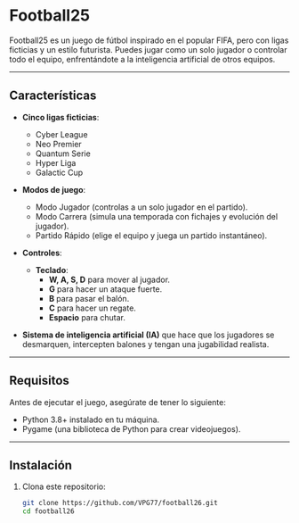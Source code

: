 # Football25

Football25 es un juego de fútbol inspirado en el popular FIFA, pero con ligas ficticias y un estilo futurista. Puedes jugar como un solo jugador o controlar todo el equipo, enfrentándote a la inteligencia artificial de otros equipos. 

---

## Características

- **Cinco ligas ficticias**:
  - Cyber League
  - Neo Premier
  - Quantum Serie
  - Hyper Liga
  - Galactic Cup

- **Modos de juego**:
  - Modo Jugador (controlas a un solo jugador en el partido).
  - Modo Carrera (simula una temporada con fichajes y evolución del jugador).
  - Partido Rápido (elige el equipo y juega un partido instantáneo).
  
- **Controles**:
  - **Teclado**: 
    - **W, A, S, D** para mover al jugador.
    - **G** para hacer un ataque fuerte.
    - **B** para pasar el balón.
    - **C** para hacer un regate.
    - **Espacio** para chutar.

- **Sistema de inteligencia artificial (IA)** que hace que los jugadores se desmarquen, intercepten balones y tengan una jugabilidad realista.

---

## Requisitos

Antes de ejecutar el juego, asegúrate de tener lo siguiente:

- Python 3.8+ instalado en tu máquina.
- Pygame (una biblioteca de Python para crear videojuegos).

---

## Instalación

1. Clona este repositorio:

   ```bash
   git clone https://github.com/VPG77/football26.git
   cd football26
